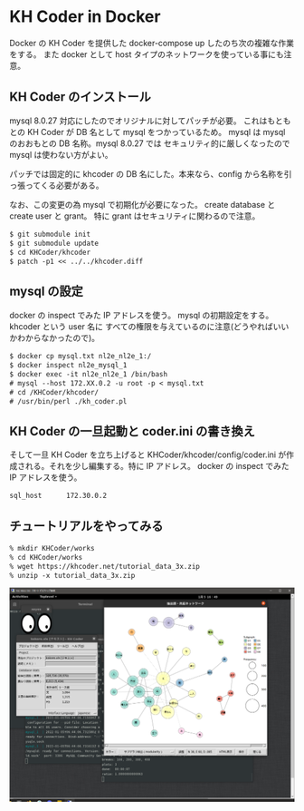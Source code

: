 # KH Coder in Docker
Docker の KH Coder を提供した
docker-compose up したのち次の複雑な作業をする。
また docker として host タイプのネットワークを使っている事にも注意。

## KH Coder のインストール
mysql 8.0.27 対応にしたのでオリジナルに対してパッチが必要。
これはもともとの KH Coder が DB 名として mysql をつかっているため。
mysql は mysql のおおもとの DB 名称。mysql 8.0.27 では
セキュリティ的に厳しくなったので mysql は使わない方がよい。

パッチでは固定的に khcoder の DB 名にした。本来なら、config から名称を引っ張ってくる必要がある。

なお、この変更の為 mysql で初期化が必要になった。
create database と create user と grant。
特に grant はセキュリティに関わるので注意。

```
$ git submodule init
$ git submodule update
$ cd KHCoder/khcoder
$ patch -p1 << ../../khcoder.diff
```

## mysql の設定
docker の inspect でみた IP アドレスを使う。
mysql の初期設定をする。khcoder という user 名に
すべての権限を与えているのに注意(どうやればいいかわからなかったので)。

```
$ docker cp mysql.txt nl2e_nl2e_1:/
$ docker inspect nl2e_mysql_1
$ docker exec -it nl2e_nl2e_1 /bin/bash
# mysql --host 172.XX.0.2 -u root -p < mysql.txt
# cd /KHCoder/khcoder/
# /usr/bin/perl ./kh_coder.pl
```

## KH Coder の一旦起動と coder.ini の書き換え
そして一旦  KH Coder を立ち上げると KHCoder/khcoder/config/coder.ini
が作成される。それを少し編集する。特に IP アドレス。
docker の inspect でみた IP アドレスを使う。

```
sql_host      172.30.0.2
```

## チュートリアルをやってみる

```
% mkdir KHCoder/works
% cd KHCoder/works
% wget https://khcoder.net/tutorial_data_3x.zip
% unzip -x tutorial_data_3x.zip
```

![khcoder](khcoder.png)
